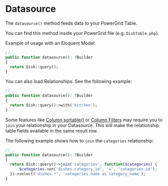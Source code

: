 # Datasource

The `datasource()` method feeds data to your PowerGrid Table.

You can find this method inside your PowerGrid file (e.g. `DishTable.php`).

Example of usage with an Eloquent Model:

```php
//..
public function datasource(): ?Builder
{
  return Dish::query();
}
```

You can also load Relationships. See the following example:

```php
//..
public function datasource(): ?Builder
{
  return Dish::query()->with('kitchen');
}
```

Some features like [Column sortable()](https://livewire-powergrid-doc.docsforge.com/main/columns/#sortable) or [Column Filters](https://livewire-powergrid-doc.docsforge.com/main/column-filters/)  may require you to `join` your relationship in your Datasource. This will make the relationship table fields available in the same result row.

The following example shows how to `join` the `categories` relationship:

```php
//..
public function datasource(): ?Builder
{
  return Dish::query()->join('categories', function($categories) { 
      $categories->on('dishes.category_id', '=', 'categories.id'); 
  })->select('dishes.*', 'categories.name as category_name'); 
}
```
